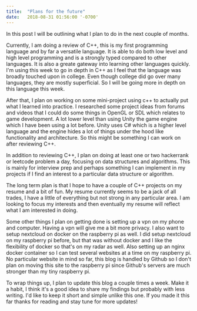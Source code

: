 ```yaml
---
title:  "Plans for the future"
date:   2018-08-31 01:56:00 '-0700'
---
```


In this post I will be outlining what I plan to do in the next couple of months.

Currently, I am doing a review of C++, this is my first programming language and by far a versatile language. It is able to do both low level and high level programming and is a strongly typed compared to other languages. It is also a greate gateway into learning other languages quickly. I'm using this week to go in depth in C++ as I feel that the language was broadly touched upon in college. Even though college did go over many languages, they are mostly superficial. So I will be going more in depth on this language this week.

After that, I plan on working on some mini-project using c++ to actually put what I learned into practice. I researched some project ideas from forums and videos that I could do some things in OpenGL or SDL which relates to game development. A lot lower level than using Unity the game engine which I have been using a lot before. Unity uses C# which is a higher level language and the engine hides a lot of things under the hood like functionality and architecture. So this might be something I can work on after reviewing C++.

In addition to reviewing C++, I plan on doing at least one or two hackerrank or leetcode problem a day, focusing on data structures and algorithms. This is mainly for interview prep and perhaps something I can implement in my projects if I find an interest to a particular data structure or algorithm.

The long term plan is that I hope to have a couple of C++ projects on my resume and a bit of fun. My resume currently seems to be a jack of all trades, I have a little of everything but not strong in any particular area. I am looking to focus my interests and then eventually my resume will reflect what I am interested in doing.

Some other things I plan on getting done is setting up a vpn on my phone and computer. Having a vpn will give me a bit more privacy. I also want to setup nextcloud on docker on the raspberry pi as well. I did setup nextcloud on my raspberry pi before, but that was without docker and I like the flexibility of docker so that's on my radar as well. Also setting up an nginx docker container so I can test several websites at a time on my raspberry pi. No particular website in mind so far, this blog is handled by Github so I don't plan on moving this site to the raspberry pi since Github's servers are much stronger than my tiny raspberry pi.

To wrap things up, I plan to update this blog a couple times a week. Make it a habit, I think it's a good idea to share my findings but probably with less writing. I'd like to keep it short and simple unlike this one. If you made it this far thanks for reading and stay tune for more updates!